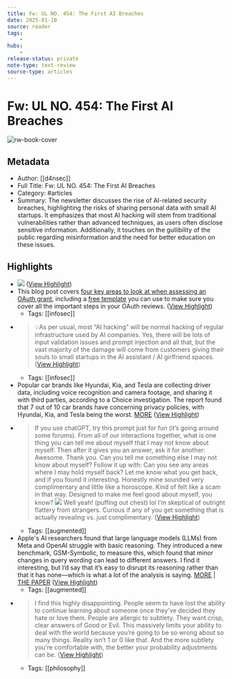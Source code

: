 ```yaml
---
title: Fw: UL NO. 454: The First AI Breaches
date: 2025-01-10
source: reader
tags:
    -
hubs:
    -
release-status: private
note-type: text-review
source-type: articles
---
```

# Fw: UL NO. 454: The First AI Breaches

![rw-book-cover](https://readwise-assets.s3.amazonaws.com/static/images/article4.6bc1851654a0.png)

## Metadata
- Author: [[d4nsec]]
- Full Title: Fw: UL NO. 454: The First AI Breaches
- Category: #articles
- Summary: The newsletter discusses the rise of AI-related security breaches, highlighting the risks of sharing personal data with small AI startups. It emphasizes that most AI hacking will stem from traditional vulnerabilities rather than advanced techniques, as users often disclose sensitive information. Additionally, it touches on the gullibility of the public regarding misinformation and the need for better education on these issues.

## Highlights
- ![](https://i.ytimg.com/vi/4b0iet22VIk/maxresdefault.jpg) ([View Highlight](https://read.readwise.io/read/01jbvqphxny1qshpxme4h2wtm7))
- This blog post covers [four key areas to look at when assessing an OAuth grant](https://link.mail.beehiiv.com/ss/c/u001.uZWPtsTjsK1qRc1qFPVU6M3e7lmrjDgxC0vshVgy46zKZbTPAm3nLLqK0w-xDC8cO88ac6vqR2AsEkfKTesZ4ErFZIbNaGOPPibi3hMhQv6hdwuRfAN36KIHA8harycYw-t0EjUOJbu-3NtoPhnINAjS_S4LH1NinzNzv89IU9Oj4U5ztnNgbQFlbtMMYOqhlZXjWV7LImsUg5xSc3ugDqtkEokOu67Rjq2JQD8bhRfn6y2OuthK9S_kwGyQCImjyKMbnBQiWZ4t-tGDau8JQGmarcAZ1vHoY3JwWg_HkykRDIIl91uL67gDeWKU6XtlfYRWiVhA41FTflJkOqafOZV-k_EVxP0j87NCmum1D2Q/4al/C8KA-GyqQPOlJ2eJ4VSXfw/h13/h001.h6TFuVKKkoGE0AHDp2bquKkSYBJilRD3mLIil97clU4), including a [free template](https://link.mail.beehiiv.com/ss/c/u001.uZWPtsTjsK1qRc1qFPVU6M3e7lmrjDgxC0vshVgy46zKZbTPAm3nLLqK0w-xDC8cO88ac6vqR2AsEkfKTesZ4ErFZIbNaGOPPibi3hMhQv6hdwuRfAN36KIHA8harycYw-t0EjUOJbu-3NtoPhnINAjS_S4LH1NinzNzv89IU9Oj4U5ztnNgbQFlbtMMYOqhlZXjWV7LImsUg5xSc3ugDqtkEokOu67Rjq2JQD8bhRfn6y2OuthK9S_kwGyQCImjyKMbnBQiWZ4t-tGDau8JQGmarcAZ1vHoY3JwWg_Hkyl6W2_s6_iFZ20Kj84QzovViDAmAhr4drhm4eHsVqrvT_XsMPUhjCZGrBxOCYhmWq0/4al/C8KA-GyqQPOlJ2eJ4VSXfw/h14/h001.Eb5mqaqKycyVIyBIGA95iQ2NRvgfrpX2MFTQv-4oPb4) you can use to make sure you cover all the important steps in your OAuth reviews. ([View Highlight](https://read.readwise.io/read/01jbvqrajp6xne7cm35xsm1wxx))
    - Tags: [[infosec]] 
- > 💡As per usual, most “AI hacking” will be normal hacking of regular infrastructure used by AI companies.
  > Yes, there will be lots of input validation issues and prompt injection and all that, but the vast majority of the damage will come from customers giving their souls to small startups in the AI assistant / AI girlfriend spaces. ([View Highlight](https://read.readwise.io/read/01jbvqtqmwr5f4m7y9pgeez62d))
    - Tags: [[infosec]] 
- Popular car brands like Hyundai, Kia, and Tesla are collecting driver data, including voice recognition and camera footage, and sharing it with third parties, according to a Choice investigation. The report found that 7 out of 10 car brands have concerning privacy policies, with Hyundai, Kia, and Tesla being the worst. [MORE](https://link.mail.beehiiv.com/ss/c/u001.uZWPtsTjsK1qRc1qFPVU6DFWkb-OIWx0UuxxB5KWHfV3ChJVmI5aki1Tm5CubAoxzw6zDgSIBIVEIHE7_tSVzvYXIY0saMtfunxTiT4QxlSC-ntrKsrfqArz0AcRwvtNJ-ymKdMHTYLsG7zL3o8Xs1z53_Y3Vg43wuUKOG0QEmAO2O72JobWKvuhKkBy4nKwzmgo9owRrBsOCKgl5drt9GFAJgDEalsidJPk8D8Oye9yiwMZYRwKAFPx_tgEJGj-2WbJ8tONuyZ37o6huOVdsMlJUhoXQca_UoNEczdngDivLN7OorvhotB5Kuj7opxxFoElbffCPXizdYm_RyyF9nf05sEQyTmHEW6Ca_Ee8iedoX2P_qwCdljA1HqzQ1dx/4al/C8KA-GyqQPOlJ2eJ4VSXfw/h37/h001.A_JWVJ-oj2PyjTX1DbUFEDD0YrCe7e47eOkxzRuYjYg) ([View Highlight](https://read.readwise.io/read/01jbvwqtah4r8rqgxcsvb6grhn))
- > If you use chatGPT, try this prompt just for fun (it’s going around some forums).
  > From all of our interactions together, what is one thing you can tell me about myself that I may not know about myself.
  > Then after it gives you an answer, ask it for another:
  > Awesome. Thank you. Can you tell me something else I may not know about myself?
  > Follow it up with:
  > Can you see any areas where I may hold myself back?
  > Let me know what you get back, and if you found it interesting. Honestly mine sounded very complimentary and little like a horoscope. Kind of felt like a scam in that way. Designed to make me feel good about myself, you know?
  > ![](https://media.beehiiv.com/cdn-cgi/image/fit=scale-down,format=auto,onerror=redirect,quality=80/uploads/asset/file/eca890e1-ddbc-4952-9bde-e6dd0d21240c/image.png?t=1728925533)
  > Well yeah! (puffing out chest) lol
  > I’m skeptical of outright flattery from strangers.
  > Curious if any of you get something that is actually revealing vs. just complimentary. ([View Highlight](https://read.readwise.io/read/01jbvws2nf200p4zbnb6rxrqca))
    - Tags: [[augmented]] 
- Apple's AI researchers found that large language models (LLMs) from Meta and OpenAI struggle with basic reasoning. They introduced a new benchmark, GSM-Symbolic, to measure this, which found that minor changes in query wording can lead to different answers. I find it interesting, but I’d say that it’s easy to disrupt its reasoning rather than that it has none—which is what a lot of the analysis is saying. [MORE](https://link.mail.beehiiv.com/ss/c/u001.jJTb46xhpqIGq0Ivja3B0AfnlsvdAkPpstDLIklBsEGO72XHWv8XC_scAzqlxAcP6fIChvbud4xrwdsruP3XF8uK3u2fwFEgrDGCSKSn8jTQSWzQYCLc0ep1k570bwdb5_ab9vDGG2rUpbNITRseQSdZqdVr-49VQA-was63Uf5R40TUekF_CtEbnOf7ivY1rq62IcpsRaRbRI8Zi4oipdUjASfEdvO89lbUCw-VTK7J60IH8o4uk5KJeUihWE_on6Y-FwEa6X2cLDBU1Q0Yn_hKxxYrcPPWBuQdYc59ztvdgqiVovm8EqGwDndPqXVd4FknKD6vo0X6gdBcgkb5F8enM6dLMv11KquYf6IFqOyEjVVlPCvJcVwrpLtpDgfN/4al/C8KA-GyqQPOlJ2eJ4VSXfw/h40/h001.BF8n4PzAEXxD4wH3kFKni8ZI3G_ht3RNP5oTKPhHfxY) | [THE PAPER](https://link.mail.beehiiv.com/ss/c/u001.jJTb46xhpqIGq0Ivja3B0FKrcpT7mL3Dm6NUj6s9PPUc8g80tJsvIqEKuzqzZJ1xeGN0XKrVyIjlkZt8sZosRLJjX6mskg_zSuS5DSYRsVnPE9n_gTYNG_FIa7vN831d3KiLkufxmDbX9qFXRWGe1Twk5aDZfgSQDo7OYjxefEf13JnwEENX7im2qhdZ9amQthfFfsvsQptkFZF_lbRsZuMdZFJhMjEHuAJxIPYIhybsdDTbirE5UeYvz46Kfbb3/4al/C8KA-GyqQPOlJ2eJ4VSXfw/h41/h001.s2_yuMLN5o7AhL3hdWk5cSQXrlcMX8x4wP1atinSVOw) ([View Highlight](https://read.readwise.io/read/01jbvwvr2j72w1xa1sgyxsxv35))
    - Tags: [[augmented]] 
- > I find this highly disappointing. People seem to have lost the ability to continue learning about someone once they’ve decided they hate or love them. People are allergic to subtlety. They want crisp, clear answers of Good or Evil.
  > This massively limits your ability to deal with the world because you’re going to be so wrong about so many things. Reality isn’t 1 or 0 like that. And the more subtlety you’re comfortable with, the better your probability adjustments can be. ([View Highlight](https://read.readwise.io/read/01jbvwy6ewp1fkr4jjhftfgy9r))
    - Tags: [[philosophy]] 


